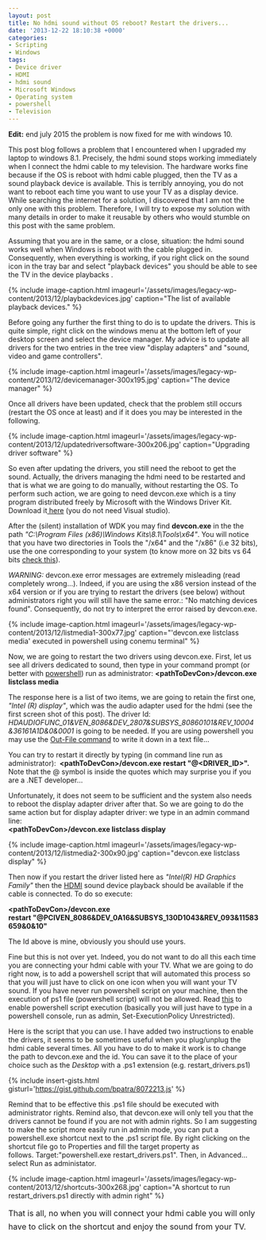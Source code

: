```yaml
---
layout: post
title: No hdmi sound without OS reboot? Restart the drivers...
date: '2013-12-22 18:10:38 +0000'
categories:
- Scripting
- Windows
tags:
- Device driver
- HDMI
- hdmi sound
- Microsoft Windows
- Operating system
- powershell
- Television
---
```

<strong>Edit:</strong> end july 2015 the problem is now fixed for me with windows 10.

This post blog follows a problem that I encountered when I upgraded my laptop to windows 8.1. Precisely, the hdmi sound stops working immediately when I connect the hdmi cable to my television. The hardware works fine because if the OS is reboot with hdmi cable plugged, then the TV as a sound playback device is available. This is terribly annoying, you do not want to reboot each time you want to use your TV as a display device. While searching the internet for a solution, I discovered that I am not the only one with this problem. Therefore, I will try to expose my solution with many details in order to make it reusable by others who would stumble on this post with the same problem.

Assuming that you are in the same, or a close, situation: the hdmi sound works well when Windows is reboot with the cable plugged in. Consequently, when everything is working, if you right click on the sound icon in the tray bar and select "playback devices" you should be able to see the TV in the device playbacks&nbsp;.

{% include image-caption.html imageurl='/assets/images/legacy-wp-content/2013/12/playbackdevices.jpg' caption="The list of available playback devices." %}

Before going any further the first thing to do is to update the drivers. This is quite simple, right click on the windows menu at the bottom left of your desktop screen and select the device manager. My advice is to update all drivers for the two entries in the tree view "display adapters" and "sound, video and game controllers".

{% include image-caption.html imageurl='/assets/images/legacy-wp-content/2013/12/devicemanager-300x195.jpg' caption="The device manager" %}

Once all drivers have been updated, check that the problem still occurs (restart the OS once at least) and if it does you may be interested in the following.

{% include image-caption.html imageurl='/assets/images/legacy-wp-content/2013/12/updatedriversoftware-300x206.jpg' caption="Upgrading driver software" %}


So even after updating the drivers, you still need the reboot to get the sound. Actually, the drivers managing the hdmi need to be restarted and that is what we are going to do manually, without restarting the OS. To perform such action, we are going to need devcon.exe which is a tiny program distributed freely by Microsoft with the Windows Driver Kit. Download it<a href="http://msdn.microsoft.com/en-us/windows/hardware/gg454513.aspx"> here</a>&nbsp;(you do not need Visual studio).

After the (silent) installation of WDK you may find <strong>devcon.exe</strong> in the the path <em>"C:\Program Files (x86)\Windows Kits\8.1\Tools\x64"</em>. You will notice that you have two directories in Tools the "/x64" and the "/x86" (i.e 32 bits), use the one corresponding to your system (to know more on 32 bits vs 64 bits <a href="http://windows.microsoft.com/en-us/windows/32-bit-and-64-bit-windows#1TC=windows-7">check this</a>).

*WARNING:* devcon.exe error messages are extremely misleading (read completely wrong...). Indeed, if you are using the x86 version instead of the x64 version or if you are trying to restart the drivers (see below) without administrators right you will still have the same error.: "No matching devices found". Consequently, do not try to interpret the error raised by devcon.exe.

{% include image-caption.html imageurl='/assets/images/legacy-wp-content/2013/12/listmedia1-300x77.jpg' caption="'devcon.exe listclass media' executed in powershell using conemu terminal" %}


Now, we are going to restart the two drivers using devcon.exe. First, let us see all drivers dedicated to sound, then type in your command prompt (or better with <a href="http://en.wikipedia.org/wiki/Windows_PowerShell">powershell</a>) run as administrator: <strong>
&lt;pathToDevCon&gt;/devcon.exe listclass media</strong>

The response here is a list of two items, we are going to retain the first one, <em>"Intel (R) display"</em>, which was the audio adapter used for the hdmi (see the first screen shot of this post). The driver Id: <em>HDAUDIOFUNC_01&amp;VEN_8086&amp;DEV_2807&amp;SUBSYS_80860101&amp;REV_10004&amp;36161A1D&amp;0&amp;0001&nbsp;</em>is&nbsp;going to be needed. If you are using powershell you may use the <a href="http://technet.microsoft.com/en-us/library/ee176924.aspx">Out-File command</a> to write it down in a text file...

You can try to restart it directly by typing (in command line run as administrator):&nbsp;<strong>
&lt;pathToDevCon&gt;/devcon.exe restart "@<DRIVER_ID>".<br />
</strong>Note that the @ symbol is inside the quotes which may surprise you if you are a .NET developer...

Unfortunately, it does not seem to be sufficient and the system also needs to reboot the display adapter driver after that. So we are going to do the same action but for display adapter driver: we type in an admin command line:<br />
<strong>
&lt;pathToDevCon&gt;/devcon.exe listclass display</strong>


{% include image-caption.html imageurl='/assets/images/legacy-wp-content/2013/12/listmedia2-300x90.jpg' caption="devcon.exe listclass display" %}

Then now if you restart the driver listed here as <em>"Intel(R) HD Graphics Family"</em> then the <a class="zem_slink" title="HDMI" href="http://en.wikipedia.org/wiki/HDMI" target="_blank" rel="wikipedia">HDMI</a> sound device playback should be available if the cable is connected. To do so execute:

<strong><strong>
&lt;pathToDevCon&gt;/</strong>devcon.exe restart&nbsp;"@PCIVEN_8086&amp;DEV_0A16&amp;SUBSYS_130D1043&amp;REV_093&amp;11583659&amp;0&amp;10"</strong>

The Id above is mine, obviously you should use yours.

Fine but this is not over yet. Indeed, you do not want to do all this each time you are connecting your hdmi cable with your TV. What we are going to do right now, is to add a powershell script that will automated this process so that you will just have to click on one icon when you will want your TV sound. If you have never run powershell script on your machine, then the execution of ps1 file (powershell script) will not be allowed. Read&nbsp;<a href="http://technet.microsoft.com/en-us/library/ee176949.aspx">this</a> to enable powershell script execution (basically you will just have to type in a powershell console, run as admin, Set-ExecutionPolicy Unrestricted).

Here is the script that you can use. I have added two instructions to enable the drivers, it seems to be sometimes useful when you plug/unplug the hdmi cable several times. All you have to do to make it work is to change the path to devcon.exe and the id. You can save it to the place of your choice such as the <em>Desktop</em> with a .ps1 extension (e.g. restart_drivers.ps1)

{% include insert-gists.html gisturl='https://gist.github.com/bpatra/8072213.js' %}

Remind that to be effective this .ps1 file should be executed with administrator rights. Remind also, that devcon.exe will only tell you that the drivers cannot be found if you are not with admin rights. So I am suggesting to make the script more easily run in admin mode, you can put a powershell.exe shortcut next to the .ps1 script file. By right clicking on the shortcut file go to Properties and fill the target property as follows.&nbsp;Target:"powershell.exe restart_drivers.ps1". Then, in Advanced... select Run as administator.

{% include image-caption.html imageurl='/assets/images/legacy-wp-content/2013/12/shortcuts-300x268.jpg' caption="A shortcut to run restart_drivers.ps1 directly with admin right" %}


<span style="line-height: 1.714285714; font-size: 1rem;">That is all, no when you will connect your hdmi </span><span style="line-height: 1.714285714; font-size: 1rem;">cable you will only have to click on the shortcut and enjoy the sound from your TV.</span>

&nbsp;

